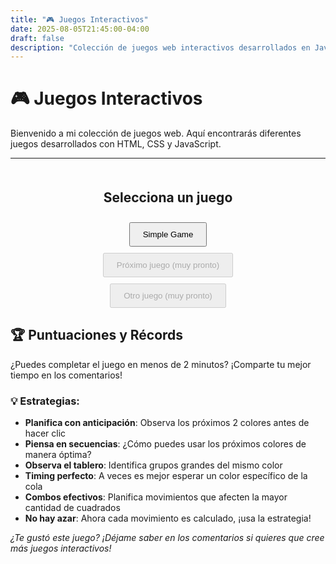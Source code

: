 ```yaml
---
title: "🎮 Juegos Interactivos"
date: 2025-08-05T21:45:00-04:00
draft: false
description: "Colección de juegos web interactivos desarrollados en JavaScript - Color Chain Reaction"
---
```


# 🎮 Juegos Interactivos

Bienvenido a mi colección de juegos web. Aquí encontrarás diferentes juegos desarrollados con HTML, CSS y JavaScript.

---
<style>
#game-menu {
    display: flex;
    flex-direction: column;
    align-items: center;
    gap: 10px;
    margin: 20px 0;
}

#game-menu button {
    padding: 10px 20px;
    cursor: pointer;
}
</style>

<div id="game-menu">
  <h2>Selecciona un juego</h2>
  <button id="start-simple-game">Simple Game</button>
  <button disabled>Próximo juego (muy pronto)</button>
  <button disabled>Otro juego (muy pronto)</button>
</div>

<div id="color-chain-game" style="display:none;">
<h2>Simple Game</h2>
<p>Un juego de puzzle donde debes hacer que todos los cuadrados tengan el mismo color mediante reacciones en cadena.</p>
<h3>🎯 Cómo jugar:</h3>
<ol>
  <li>Haz clic en cualquier cuadrado del tablero 10x10</li>
  <li>El cuadrado cambiará al <strong>próximo color</strong> de la cola</li>
  <li>Todos los cuadrados adyacentes del mismo color también cambiarán</li>
  <li>Puedes ver los <strong>próximos 2 colores</strong> para planificar tu estrategia</li>
  <li>El objetivo es hacer que todo el tablero sea del mismo color</li>
  <li><strong>🎵 Activa la música</strong> para una experiencia más inmersiva</li>
  <li>¡Hazlo en el menor tiempo posible!</li>
</ol>

    <div id="game-container">
        <div id="game-header">
            <div id="timer">⏱️ Tiempo: 00:00</div>
            <div id="next-colors">
                <span>Próximos colores:</span>
                <div id="color-queue">
                    <div class="next-color" id="next-color-1"></div>
                    <div class="next-color" id="next-color-2"></div>
                </div>
            </div>
            <div id="audio-controls">
                <button id="audio-toggle" onclick="toggleAudio()">🎵 Reproducir música</button>
                <input type="range" id="volume-slider" min="0" max="100" value="50" onchange="changeVolume(this.value)">
            </div>
            <button id="reset-btn" onclick="resetGame()">🔄 Jugar de nuevo</button>
        </div>
        <div id="game-board"></div>
        <div id="game-status"></div>
    </div>
</div>

<style>
#color-chain-game {
    max-width: 600px;
    margin: 20px auto;
    text-align: center;
    font-family: 'Segoe UI', Tahoma, Geneva, Verdana, sans-serif;
}

#game-header {
    display: flex;
    justify-content: space-between;
    align-items: center;
    margin-bottom: 20px;
    padding: 15px;
    background: linear-gradient(135deg, #667eea 0%, #764ba2 100%);
    color: white;
    border-radius: 10px;
    box-shadow: 0 4px 6px rgba(0,0,0,0.1);
}

#next-colors {
    display: flex;
    flex-direction: column;
    align-items: center;
    gap: 8px;
}

#next-colors span {
    font-size: 0.9em;
    font-weight: bold;
}

#color-queue {
    display: flex;
    gap: 8px;
}

.next-color {
    width: 30px;
    height: 30px;
    border-radius: 6px;
    border: 2px solid rgba(255,255,255,0.3);
    box-shadow: 0 2px 4px rgba(0,0,0,0.2);
    transition: all 0.3s ease;
}

.next-color.red {
    background: linear-gradient(135deg, #ff6b6b, #ee5a52);
}

.next-color.green {
    background: linear-gradient(135deg, #51cf66, #40c057);
}

.next-color.blue {
    background: linear-gradient(135deg, #339af0, #228be6);
}

#audio-controls {
    display: flex;
    flex-direction: column;
    align-items: center;
    gap: 10px;
    padding: 15px;
    background: rgba(255, 255, 255, 0.1);
    border-radius: 10px;
    backdrop-filter: blur(10px);
}

#audio-toggle {
    background: rgba(255,255,255,0.2);
    border: 2px solid rgba(255,255,255,0.3);
    color: white;
    padding: 8px 15px;
    border-radius: 20px;
    cursor: pointer;
    font-size: 0.9em;
    font-weight: bold;
    transition: all 0.3s ease;
}

#audio-toggle:hover {
    background: rgba(255,255,255,0.3);
    transform: translateY(-1px);
}

#audio-toggle.playing {
    background: rgba(76, 175, 80, 0.3);
    border-color: rgba(76, 175, 80, 0.5);
}

#audio-toggle.muted {
    background: rgba(244, 67, 54, 0.3);
    border-color: rgba(244, 67, 54, 0.5);
}

#volume-slider {
    width: 80px;
    height: 4px;
    background: rgba(255,255,255,0.3);
    border-radius: 2px;
    outline: none;
    cursor: pointer;
}

#volume-slider::-webkit-slider-thumb {
    appearance: none;
    width: 16px;
    height: 16px;
    background: white;
    border-radius: 50%;
    cursor: pointer;
    box-shadow: 0 2px 4px rgba(0,0,0,0.2);
}

#volume-slider::-moz-range-thumb {
    width: 16px;
    height: 16px;
    background: white;
    border-radius: 50%;
    cursor: pointer;
    border: none;
    box-shadow: 0 2px 4px rgba(0,0,0,0.2);
}

#timer {
    font-size: 1.2em;
    font-weight: bold;
}

#reset-btn {
    background: rgba(255,255,255,0.2);
    border: 2px solid rgba(255,255,255,0.3);
    color: white;
    padding: 10px 20px;
    border-radius: 25px;
    cursor: pointer;
    font-size: 1em;
    font-weight: bold;
    transition: all 0.3s ease;
}

#reset-btn:hover {
    background: rgba(255,255,255,0.3);
    transform: translateY(-2px);
    box-shadow: 0 4px 8px rgba(0,0,0,0.2);
}

#game-board {
    display: grid;
    grid-template-columns: repeat(10, 1fr);
    gap: 2px;
    background: #2c3e50;
    padding: 10px;
    border-radius: 10px;
    box-shadow: 0 6px 12px rgba(0,0,0,0.15);
    max-width: 500px;
    margin: 0 auto;
}

.game-cell {
    aspect-ratio: 1;
    border: none;
    cursor: pointer;
    border-radius: 4px;
    transition: all 0.2s ease;
    position: relative;
    overflow: hidden;
}

.game-cell:hover {
    transform: scale(0.95);
    box-shadow: 0 2px 4px rgba(0,0,0,0.3);
}

.game-cell.red {
    background: linear-gradient(135deg, #ff6b6b, #ee5a52);
}

.game-cell.green {
    background: linear-gradient(135deg, #51cf66, #40c057);
}

.game-cell.blue {
    background: linear-gradient(135deg, #339af0, #228be6);
}

.game-cell:active {
    transform: scale(0.9);
}

#game-status {
    margin-top: 20px;
    padding: 15px;
    border-radius: 10px;
    font-weight: bold;
    font-size: 1.1em;
}

.status-playing {
    background: linear-gradient(135deg, #4facfe 0%, #00f2fe 100%);
    color: white;
}

.status-won {
    background: linear-gradient(135deg, #43e97b 0%, #38f9d7 100%);
    color: white;
    animation: celebration 0.6s ease-in-out;
}

@keyframes celebration {
    0%, 100% { transform: scale(1); }
    50% { transform: scale(1.05); }
}

@media (max-width: 600px) {
    #game-header {
        flex-direction: column;
        gap: 15px;
    }
    
    #next-colors {
        order: -1; /* Mover los próximos colores arriba en móvil */
    }
    
    #next-colors span {
        font-size: 0.8em;
    }
    
    .next-color {
        width: 25px;
        height: 25px;
    }
    
    #audio-controls {
        order: -2; /* Mover controles de audio al top en móvil */
    }
    
    #audio-toggle {
        font-size: 0.8em;
        padding: 6px 12px;
    }
    
    #volume-slider {
        width: 60px;
    }
    
    #game-board {
        max-width: 350px;
    }
}
</style>

<script>
class ColorChainGame {
    constructor() {
        this.board = [];
        this.colors = ['red', 'green', 'blue'];
        this.size = 10;
        this.gameStartTime = null;
        this.gameRunning = false;
        this.timerInterval = null;
        this.animationFrame = null;
        this.colorQueue = []; // Cola de próximos colores
        this.audioElement = null;
        this.audioEnabled = false;
        
        this.initGame();
        this.initAudio();
    }
    
    initAudio() {
        // Cargar archivo MP3 específico desde la carpeta static
        this.audioElement = new Audio('/audio/background-music.mp3');
        this.audioElement.loop = true;
        this.audioElement.volume = 0.5; // Volumen inicial del 50%
        
        console.log('Audio del juego inicializado: background-music.mp3');
    }
    
    stopAllAudio() {
        // Detener música
        if (this.audioElement) {
            this.audioElement.pause();
            this.audioElement.currentTime = 0;
        }
        
        this.audioEnabled = false;
        const button = document.getElementById('audio-toggle');
        button.classList.remove('playing');
        button.classList.add('muted');
    }
    
    initGame() {
        this.generateBoard();
        this.generateColorQueue();
        this.renderBoard();
        this.updateColorQueue();
        this.updateStatus("¡Haz clic en un cuadrado para comenzar!");
        this.resetTimer();
    }
    
    generateColorQueue() {
        // Generar una cola de 10 colores para tener siempre próximos colores disponibles
        this.colorQueue = [];
        for (let i = 0; i < 10; i++) {
            this.colorQueue.push(this.colors[Math.floor(Math.random() * this.colors.length)]);
        }
    }
    
    getNextColor() {
        // Obtener el primer color de la cola
        const nextColor = this.colorQueue.shift();
        // Agregar un nuevo color al final de la cola
        this.colorQueue.push(this.colors[Math.floor(Math.random() * this.colors.length)]);
        return nextColor;
    }
    
    updateColorQueue() {
        // Actualizar la visualización de los próximos 2 colores
        const nextColor1 = document.getElementById('next-color-1');
        const nextColor2 = document.getElementById('next-color-2');
        
        if (nextColor1 && nextColor2) {
            nextColor1.className = `next-color ${this.colorQueue[0]}`;
            nextColor2.className = `next-color ${this.colorQueue[1]}`;
        }
    }
    
    generateBoard() {
        this.board = [];
        for (let i = 0; i < this.size; i++) {
            this.board[i] = [];
            for (let j = 0; j < this.size; j++) {
                this.board[i][j] = this.colors[Math.floor(Math.random() * this.colors.length)];
            }
        }
    }
    
    renderBoard() {
        const gameBoard = document.getElementById('game-board');
        gameBoard.innerHTML = '';
        
        for (let i = 0; i < this.size; i++) {
            for (let j = 0; j < this.size; j++) {
                const cell = document.createElement('button');
                cell.className = `game-cell ${this.board[i][j]}`;
                cell.onclick = () => this.cellClick(i, j);
                gameBoard.appendChild(cell);
            }
        }
    }
    
    cellClick(row, col) {
        if (!this.gameRunning) {
            this.startGame();
        }
        
        const originalColor = this.board[row][col];
        const newColor = this.getNextColor(); // Usar el próximo color de la cola
        
        // Cambiar color del cuadrado clickeado y sus adyacentes del mismo color
        this.changeConnectedCells(row, col, originalColor, newColor);
        this.renderBoard();
        this.updateColorQueue(); // Actualizar la visualización de próximos colores
        
        if (this.checkWin()) {
            this.endGame(true);
        }
    }
    
    changeConnectedCells(row, col, originalColor, newColor) {
        if (row < 0 || row >= this.size || col < 0 || col >= this.size) return;
        if (this.board[row][col] !== originalColor) return;
        
        this.board[row][col] = newColor;
        
        // Cambiar células adyacentes (arriba, abajo, izquierda, derecha)
        this.changeConnectedCells(row - 1, col, originalColor, newColor);
        this.changeConnectedCells(row + 1, col, originalColor, newColor);
        this.changeConnectedCells(row, col - 1, originalColor, newColor);
        this.changeConnectedCells(row, col + 1, originalColor, newColor);
    }
    
    getRandomColor() {
        return this.colors[Math.floor(Math.random() * this.colors.length)];
    }
    
    checkWin() {
        const firstColor = this.board[0][0];
        for (let i = 0; i < this.size; i++) {
            for (let j = 0; j < this.size; j++) {
                if (this.board[i][j] !== firstColor) {
                    return false;
                }
            }
        }
        return true;
    }
    
    startGame() {
        this.gameRunning = true;
        this.gameStartTime = performance.now(); // Usar performance.now() para mayor precisión
        this.startTimer();
        this.updateStatus("🎮 ¡Juego en progreso! Haz que todos los cuadrados sean del mismo color.");
    }
    
    endGame(won) {
        this.gameRunning = false;
        this.stopTimer();
        
        if (won) {
            const timeElapsed = this.getTimeElapsed();
            this.updateStatus(`🎉 ¡Felicitaciones! Completaste el juego en ${timeElapsed}`, 'won');
        }
    }
    
    startTimer() {
        // Función recursiva para un cronómetro más preciso
        const updateClock = () => {
            if (this.gameRunning) {
                this.updateTimer();
                this.animationFrame = requestAnimationFrame(updateClock);
            }
        };
        updateClock();
        
        // Backup con setInterval cada segundo
        this.timerInterval = setInterval(() => {
            if (this.gameRunning) {
                this.updateTimer();
            }
        }, 1000);
    }
    
    stopTimer() {
        if (this.timerInterval) {
            clearInterval(this.timerInterval);
            this.timerInterval = null;
        }
        if (this.animationFrame) {
            cancelAnimationFrame(this.animationFrame);
            this.animationFrame = null;
        }
    }
    
    resetTimer() {
        this.stopTimer();
        this.gameStartTime = null;
        document.getElementById('timer').textContent = '⏱️ Tiempo: 00:00';
    }
    
    updateTimer() {
        const timeElapsed = this.getTimeElapsed();
        document.getElementById('timer').textContent = `⏱️ Tiempo: ${timeElapsed}`;
    }
    
    getTimeElapsed() {
        if (!this.gameStartTime) return '00:00';
        
        // Usar performance.now() para cálculo más preciso
        const elapsed = Math.floor((performance.now() - this.gameStartTime) / 1000);
        const minutes = Math.floor(elapsed / 60).toString().padStart(2, '0');
        const seconds = (elapsed % 60).toString().padStart(2, '0');
        return `${minutes}:${seconds}`;
    }
    
    updateStatus(message, type = 'playing') {
        const statusElement = document.getElementById('game-status');
        statusElement.textContent = message;
        statusElement.className = `status-${type}`;
    }
    
    reset() {
        this.gameRunning = false;
        this.stopTimer();
        this.gameStartTime = null;
        this.resetTimer();
        this.generateColorQueue(); // Regenerar cola de colores
        this.initGame();
    }
}

// Inicializar el juego cuando se carga la página
let game;

document.addEventListener('DOMContentLoaded', function() {
    const menu = document.getElementById('game-menu');
    const gameSection = document.getElementById('color-chain-game');
    const startButton = document.getElementById('start-simple-game');

    if (startButton) {
        startButton.addEventListener('click', () => {
            menu.style.display = 'none';
            gameSection.style.display = 'block';
            setTimeout(() => {
                if (document.getElementById('game-board')) {
                    game = new ColorChainGame();
                }
            }, 100);
        });
    }
});

// Función global para controlar el audio
async function toggleAudio() {
    if (!game || !game.audioElement) return;
    
    const button = document.getElementById('audio-toggle');
    
    if (game.audioElement.paused) {
        // Reproducir música
        try {
            await game.audioElement.play();
            game.audioEnabled = true;
            button.textContent = '🔇 Pausar música';
            button.classList.remove('muted');
            button.classList.add('playing');
        } catch (error) {
            console.error('Error al reproducir audio:', error);
            alert('Error al reproducir la música. Asegúrate de que el archivo /audio/background-music.mp3 exista.');
        }
    } else {
        // Pausar música
        game.audioElement.pause();
        game.audioEnabled = false;
        button.textContent = '🎵 Reproducir música';
        button.classList.remove('playing');
        button.classList.add('muted');
    }
}

function changeVolume(value) {
    if (!game || !game.audioElement) return;
    
    // Volumen para música del juego
    game.audioElement.volume = value / 100; // Convertir a rango 0-1
}

function resetGame() {
    if (game) {
        game.reset();
    }
}
</script>
<h2>🏆 Puntuaciones y Récords</h2>
<p>¿Puedes completar el juego en menos de 2 minutos? ¡Comparte tu mejor tiempo en los comentarios!</p>

<h3>💡 Estrategias:</h3>
<ul>
  <li><strong>Planifica con anticipación</strong>: Observa los próximos 2 colores antes de hacer clic</li>
  <li><strong>Piensa en secuencias</strong>: ¿Cómo puedes usar los próximos colores de manera óptima?</li>
  <li><strong>Observa el tablero</strong>: Identifica grupos grandes del mismo color</li>
  <li><strong>Timing perfecto</strong>: A veces es mejor esperar un color específico de la cola</li>
  <li><strong>Combos efectivos</strong>: Planifica movimientos que afecten la mayor cantidad de cuadrados</li>
  <li><strong>No hay azar</strong>: Ahora cada movimiento es calculado, ¡usa la estrategia!</li>
</ul>

<p><em>¿Te gustó este juego? ¡Déjame saber en los comentarios si quieres que cree más juegos interactivos!</em></p>
</div>
